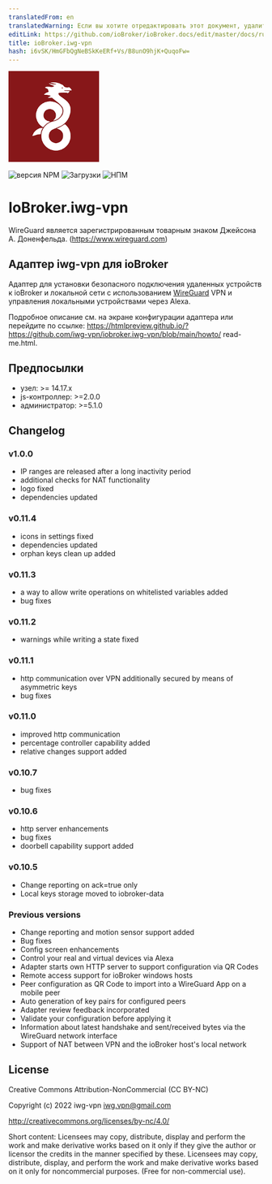 ```yaml
---
translatedFrom: en
translatedWarning: Если вы хотите отредактировать этот документ, удалите поле «translationFrom», в противном случае этот документ будет снова автоматически переведен
editLink: https://github.com/ioBroker/ioBroker.docs/edit/master/docs/ru/adapterref/iobroker.iwg-vpn/README.md
title: ioBroker.iwg-vpn
hash: i6vSK/HmGFbQgNeBSkKeERf+Vs/B8unO9hjK+QuqoFw=
---
```

![Логотип](../../../en/adapterref/iobroker.iwg-vpn/admin/iwg-vpn-sm.png)

![версия NPM](http://img.shields.io/npm/v/iobroker.iwg-vpn.svg)
![Загрузки](https://img.shields.io/npm/dm/iobroker.iwg-vpn.svg)
![НПМ](https://nodei.co/npm/iobroker.iwg-vpn.png?downloads=true)

# IoBroker.iwg-vpn
WireGuard является зарегистрированным товарным знаком Джейсона А. Доненфельда. (https://www.wireguard.com)

## Адаптер iwg-vpn для ioBroker
Адаптер для установки безопасного подключения удаленных устройств к ioBroker и локальной сети с использованием [WireGuard](https://www.wireguard.com) VPN и управления локальными устройствами через Alexa.

Подробное описание см. на экране конфигурации адаптера или перейдите по ссылке: https://htmlpreview.github.io/?https://github.com/iwg-vpn/iobroker.iwg-vpn/blob/main/howto/ read-me.html.

## Предпосылки
* узел: >= 14.17.x
* js-контроллер: >=2.0.0
* администратор: >=5.1.0

## Changelog

### v1.0.0
* IP ranges are released after a long inactivity period
* additional checks for NAT functionality
* logo fixed
* dependencies updated


### v0.11.4
* icons in settings fixed
* dependencies updated
* orphan keys clean up added

### v0.11.3
* a way to allow write operations on whitelisted variables added
* bug fixes

### v0.11.2
* warnings while writing a state fixed

### v0.11.1
* http communication over VPN additionally secured by means of asymmetric keys
* bug fixes

### v0.11.0
* improved http communication
* percentage controller capability added
* relative changes support added

### v0.10.7
* bug fixes

### v0.10.6
* http server enhancements
* bug fixes
* doorbell capability support added

### v0.10.5
* Change reporting on ack=true only
* Local keys storage moved to iobroker-data

### Previous versions
* Change reporting and motion sensor support added
* Bug fixes
* Config screen enhancements
* Control your real and virtual devices via Alexa
* Adapter starts own HTTP server to support configuration via QR Codes
* Remote access support for ioBroker windows hosts
* Peer configuration as QR Code to import into a WireGuard App on a mobile peer
* Auto generation of key pairs for configured peers
* Adapter review feedback incorporated
* Validate your configuration before applying it
* Information about latest handshake and sent/received bytes via the WireGuard network interface
* Support of NAT between VPN and the ioBroker host's local network

## License
Creative Commons Attribution-NonCommercial (CC BY-NC)

Copyright (c) 2022 iwg-vpn <iwg.vpn@gmail.com>

http://creativecommons.org/licenses/by-nc/4.0/

Short content:
Licensees may copy, distribute, display and perform the work and make derivative works based on it only if they give the author or licensor the credits in the manner specified by these.
Licensees may copy, distribute, display, and perform the work and make derivative works based on it only for noncommercial purposes.
(Free for non-commercial use).
